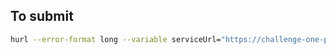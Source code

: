 ## To submit

```bash
hurl --error-format long --variable serviceUrl="https://challenge-one-pmou9bfm.fermyon.app" submit.hurl
```

